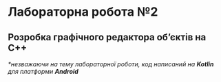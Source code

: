 # Лабораторна робота №2

## Розробка графічного редактора об’єктів на C++

*\*незважаючи на тему лабораторної роботи, код написаний на **Kotlin** для платформи **Android***
